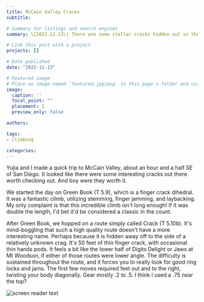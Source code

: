```yaml
---
title: McCain Valley Cracks
subtitle: 

# Summary for listings and search engines
summary: \[2022.11.13\] There are some stellar cracks hidden out in the middle of nowhere near San Diego.

# Link this post with a project
projects: []

# Date published
date: "2022-11-13"

# Featured image
# Place an image named `featured.jpg/png` in this page's folder and customize its options here.
image:
  caption: ''
  focal_point: ""
  placement: 1
  preview_only: false

authors:

tags:
- climbing

categories:
---
```



Yujia and I made a quick trip to McCain Valley, about an hour and a half SE of San Diego. It looked like there were some interesting cracks out there worth checking out. And boy were they worth it. 

We started the day on Green Book (T 5.9), which is a finger crack dihedral. It was a fantastic climb, utilizing stemming, finger jamming, and laybacking. My only complaint is that this incredible climb isn't long enough! If it was double the length, I'd bet it'd be considered a classic in the count.

After Green Book, we hopped on a route simply called Crack (T 5.10b). It's mind-boggling that such a high quality route doesn't have a more interesting name. Perhaps because it is hidden away off to the side of a relatively unknown crag. It's 50 feet of thin finger crack, with occasional thin hands pods. It feels a bit like the lower half of Digits Delight or Jaws at Mt Woodson, if either of those routes were lower angle. The difficulty is sustained throughout the route, and it forces you to really look for good ring locks and jams. The first few moves required feet out and to the right, twisting your body diagonally. Gear mostly .2 to .5. I think I used a .75 near the top?

![screen reader text](crack.jpg "Crack")